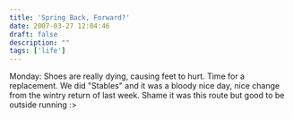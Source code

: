 ```yaml
---
title: 'Spring Back, Forward?'
date: 2007-03-27 12:04:46
draft: false
description: ""
tags: ['life']
---
```


Monday: Shoes are really dying, causing feet to hurt. Time for a replacement. We did "Stables" and it was a bloody nice day, nice change from the wintry return of last week. Shame it was this route but good to be outside running :>